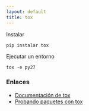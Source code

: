 ```yaml
---
layout: default
title: tox
---
```

Instalar

    pip instalar tox


Ejecutar un entorno

    tox -e py27


### Enlaces

* [Documentación de tox](https://tox.readthedocs.org/en/latest/)
* [Probando paquetes con tox](http://juanpabloaj.com/2015/02/12/probando-paquetes-con-tox/)
